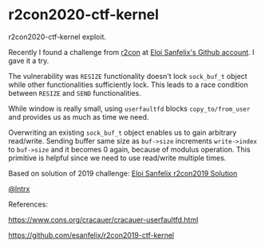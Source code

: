 # r2con2020-ctf-kernel

r2con2020-ctf-kernel exploit. 

Recently I found a challenge from [r2con](https://rada.re/con/2020/) at [Eloi Sanfelix's Github account](https://github.com/esanfelix/r2con2020-ctf-kernel). I gave it a try.

The vulnerability was `RESIZE` functionality doesn't lock `sock_buf_t` object while other functionalities sufficiently lock. This leads to a race condition between `RESIZE` and `SEND` functionalities. 

While window is really small, using `userfaultfd` blocks `copy_to/from_user` and provides us as much as time we need. 

Overwriting an existing `sock_buf_t` object enables us to gain arbitrary read/write. Sending buffer same size as `buf->size` increments  `write->index` to `buf->size` and it becomes 0 again, because of modulus operation. This primitive is helpful since we need to use read/write multiple times.


Based on solution of 2019 challenge: [Eloi Sanfelix r2con2019 Solution](https://github.com/esanfelix/r2con2019-ctf-kernel/tree/master/solution)

[@lntrx](https://twitter.com/lntrx)

References:

https://www.cons.org/cracauer/cracauer-userfaultfd.html

https://github.com/esanfelix/r2con2019-ctf-kernel
